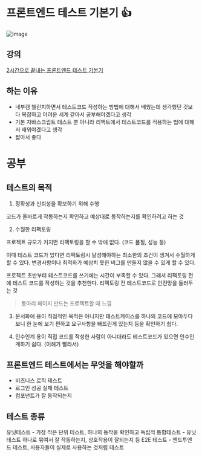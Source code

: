 # 프론트엔드 테스트 기본기 👍
![image](https://github.com/user-attachments/assets/442895a2-c8e4-4cd2-9589-e44b69cde1c0)

## 강의
[2시간으로 끝내는 프론트엔드 테스트 기본기](https://www.inflearn.com/course/%EC%A3%BC%EB%8B%88%EC%96%B4-%ED%94%84%EB%A1%A0%ED%8A%B8%EC%97%94%EB%93%9C-%ED%85%8C%EC%8A%A4%ED%8A%B8-%EA%B8%B0%EB%B3%B8%EA%B8%B0/dashboard)


## 하는 이유
- 네부캠 챌린지하면서 테스트코드 작성하는 방법에 대해서 배웠는데 생각했던 것보다 복잡하고 어려운 세계 같아서 공부해야겠다고 생각
- 기본 자바스크립트 테스트 뿐 아니라 리액트에서 테스트코드를 적용하는 법에 대해서 배워야겠다고 생각
- 짧아서 좋다

# 공부

## 테스트의 목적
1. 정확성과 신뢰성을 확보하기 위해 수행
  
코드가 올바르게 작동하는지 확인하고 예상대로 동작하는지를 확인하려고 하는 것

2. 수월한 리팩토링

프로젝트 규모가 커지면 리팩토링을 할 수 밖에 없다. (코드 품질, 성능 등)

이때 테스트 코드가 있다면 리팩토링시 달성해야하는 최소한의 조건이 생겨서 수월하게 할 수 있다. 변경사항이나 최적화가 예상치 못한 버그를 만들지 않을 수 있게 할 수 있다.

프로젝트 초반부터 테스트코드를 쓰기에는 시간이 부족할 수 있다. 그래서 리팩토링 전에 테스트 코드를 작성하는 것을 추천한다. 리팩토링 전 테스트코드로 안전망을 둘러두는 것

> 동아리 페이지 만드는 프로젝트할 때 느낌

3. 문서화에 용이
직접적인 목적은 아니지만 테스트케이스를 하나의 코드에 모아두다보니 한 눈에 보기 편하고 요구사항을 빠뜨린게 있는지 등을 확인하기 쉽다.

4. 인수인계 용이
직접 코드를 작성한 사람이 아니더라도 테스트코드가 있으면 인수인계하기 쉽다. (이해가 빨라서)

## 프론트엔드 테스트에서는 무엇을 해야할까
- 비즈니스 로직 테스트
- 로그인 성공 실패 테스트
- 컴포넌트가 잘 동작되는지
  
## 테스트 종류
유닛테스트 - 가장 작은 단위 테스트, 하나의 동작을 확인하고 독립적
통합테스트 - 유닛테스트 하나로 묶여서 잘 작동하는지, 상호작용이 잘되는지 등
E2E 테스트 - 엔드투엔드 테스트, 사용자들이 실제로 사용하는 것처럼 테스트

